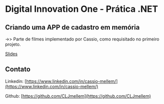 # Digital Innovation One - Prática .NET

## Criando uma APP de cadastro em memória

->> Parte de filmes implementado por Cassio, como requisitado no primeiro projeto.

[Slides](dio-dotnet-poo-lab-2.pdf)

## Contato


Linkedin:  [https://www.linkedin.com/in/cassio-mellem/](https://www.linkedin.com/in/cassio-mellem/)

Github:  [https://github.com/CLJmellem](https://github.com/CLJmellem)
